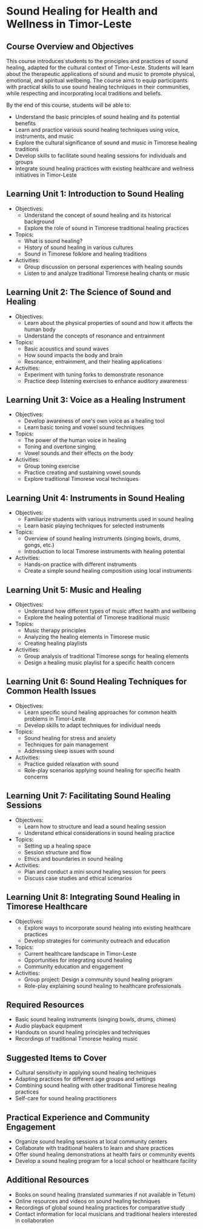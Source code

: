 # Sound Healing for Health and Wellness in Timor-Leste

## Course Overview and Objectives

This course introduces students to the principles and practices of sound healing, adapted for the cultural context of Timor-Leste. Students will learn about the therapeutic applications of sound and music to promote physical, emotional, and spiritual wellbeing. The course aims to equip participants with practical skills to use sound healing techniques in their communities, while respecting and incorporating local traditions and beliefs.

By the end of this course, students will be able to:
- Understand the basic principles of sound healing and its potential benefits
- Learn and practice various sound healing techniques using voice, instruments, and music
- Explore the cultural significance of sound and music in Timorese healing traditions
- Develop skills to facilitate sound healing sessions for individuals and groups
- Integrate sound healing practices with existing healthcare and wellness initiatives in Timor-Leste

## Learning Unit 1: Introduction to Sound Healing
- Objectives:
  * Understand the concept of sound healing and its historical background
  * Explore the role of sound in Timorese traditional healing practices
- Topics:
  * What is sound healing?
  * History of sound healing in various cultures
  * Sound in Timorese folklore and healing traditions
- Activities:
  * Group discussion on personal experiences with healing sounds
  * Listen to and analyze traditional Timorese healing chants or music

## Learning Unit 2: The Science of Sound and Healing
- Objectives:
  * Learn about the physical properties of sound and how it affects the human body
  * Understand the concepts of resonance and entrainment
- Topics:
  * Basic acoustics and sound waves
  * How sound impacts the body and brain
  * Resonance, entrainment, and their healing applications
- Activities:
  * Experiment with tuning forks to demonstrate resonance
  * Practice deep listening exercises to enhance auditory awareness

## Learning Unit 3: Voice as a Healing Instrument
- Objectives:
  * Develop awareness of one's own voice as a healing tool
  * Learn basic toning and vowel sound techniques
- Topics:
  * The power of the human voice in healing
  * Toning and overtone singing
  * Vowel sounds and their effects on the body
- Activities:
  * Group toning exercise
  * Practice creating and sustaining vowel sounds
  * Explore traditional Timorese vocal techniques

## Learning Unit 4: Instruments in Sound Healing
- Objectives:
  * Familiarize students with various instruments used in sound healing
  * Learn basic playing techniques for selected instruments
- Topics:
  * Overview of sound healing instruments (singing bowls, drums, gongs, etc.)
  * Introduction to local Timorese instruments with healing potential
- Activities:
  * Hands-on practice with different instruments
  * Create a simple sound healing composition using local instruments

## Learning Unit 5: Music and Healing
- Objectives:
  * Understand how different types of music affect health and wellbeing
  * Explore the healing potential of Timorese traditional music
- Topics:
  * Music therapy principles
  * Analyzing the healing elements in Timorese music
  * Creating healing playlists
- Activities:
  * Group analysis of traditional Timorese songs for healing elements
  * Design a healing music playlist for a specific health concern

## Learning Unit 6: Sound Healing Techniques for Common Health Issues
- Objectives:
  * Learn specific sound healing approaches for common health problems in Timor-Leste
  * Develop skills to adapt techniques for individual needs
- Topics:
  * Sound healing for stress and anxiety
  * Techniques for pain management
  * Addressing sleep issues with sound
- Activities:
  * Practice guided relaxation with sound
  * Role-play scenarios applying sound healing for specific health concerns

## Learning Unit 7: Facilitating Sound Healing Sessions
- Objectives:
  * Learn how to structure and lead a sound healing session
  * Understand ethical considerations in sound healing practice
- Topics:
  * Setting up a healing space
  * Session structure and flow
  * Ethics and boundaries in sound healing
- Activities:
  * Plan and conduct a mini sound healing session for peers
  * Discuss case studies and ethical scenarios

## Learning Unit 8: Integrating Sound Healing in Timorese Healthcare
- Objectives:
  * Explore ways to incorporate sound healing into existing healthcare practices
  * Develop strategies for community outreach and education
- Topics:
  * Current healthcare landscape in Timor-Leste
  * Opportunities for integrating sound healing
  * Community education and engagement
- Activities:
  * Group project: Design a community sound healing program
  * Role-play explaining sound healing to healthcare professionals

## Required Resources
- Basic sound healing instruments (singing bowls, drums, chimes)
- Audio playback equipment
- Handouts on sound healing principles and techniques
- Recordings of traditional Timorese healing music

## Suggested Items to Cover
- Cultural sensitivity in applying sound healing techniques
- Adapting practices for different age groups and settings
- Combining sound healing with other traditional Timorese healing practices
- Self-care for sound healing practitioners

## Practical Experience and Community Engagement
- Organize sound healing sessions at local community centers
- Collaborate with traditional healers to learn and share practices
- Offer sound healing demonstrations at health fairs or community events
- Develop a sound healing program for a local school or healthcare facility

## Additional Resources
- Books on sound healing (translated summaries if not available in Tetum)
- Online resources and videos on sound healing techniques
- Recordings of global sound healing practices for comparative study
- Contact information for local musicians and traditional healers interested in collaboration